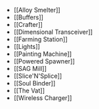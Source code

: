 * [[Alloy Smelter]]
* [[Buffers]]
* [[Crafter]]
* [[Dimensional Transceiver]]
* [[Farming Station]]
* [[Lights]]
* [[Painting Machine]]
* [[Powered Spawner]]
* [[SAG Mill]]
* [[Slice'N'Splice]]
* [[Soul Binder]]
* [[The Vat]]
* [[Wireless Charger]]